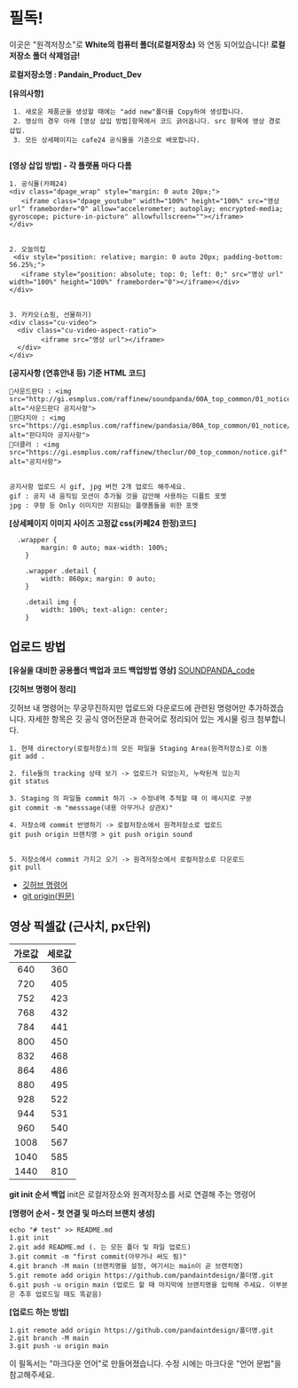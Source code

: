 # 필독!
이곳은 "원격저장소"로 **White의 컴퓨터 폴더(로컬저장소)** 와 연동 되어있습니다! **로컬저장소 폴더 삭제엄금!**

**로컬저장소명 : Pandain_Product_Dev**

**[유의사항]**
```
 1. 새로운 제품군을 생성할 때에는 "add new"폴더를 Copy하여 생성합니다.
 2. 영상의 경우 아래 [영상 삽입 방법]항목에서 코드 긁어옵니다. src 항목에 영상 경로 삽입.
 3. 모든 상세페이지는 cafe24 공식몰을 기준으로 배포합니다. 
 
```

**[영상 삽입 방법] - 각 플랫폼 마다 다름**
```
1. 공식몰(카페24)
<div class="dpage_wrap" style="margin: 0 auto 20px;">
   <iframe class="dpage_youtube" width="100%" height="100%" src="영상 url" frameborder="0" allow="accelerometer; autoplay; encrypted-media; gyroscope; picture-in-picture" allowfullscreen=""></iframe>
</div>


2. 오늘의집
 <div style="position: relative; margin: 0 auto 20px; padding-bottom: 56.25%;">
   <iframe style="position: absolute; top: 0; left: 0;" src="영상 url" width="100%" height="100%" frameborder="0"></iframe></div>
</div>


3. 카카오(쇼핑, 선물하기)
<div class="cu-video">
  <div class="cu-video-aspect-ratio">
        <iframe src="영상 url"></iframe>
  </div>
</div>

```


**[공지사항 (연휴안내 등) 기준 HTML 코드]**
```
🔹사운드판다 : <img src="http://gi.esmplus.com/raffinew/soundpanda/00A_top_common/01_notice/notice.gif" alt="사운드판다 공지사항">
🔹판다지아 : <img src="https://gi.esmplus.com/raffinew/pandasia/00A_top_common/01_notice/pandasia_notice.gif" alt="판다지아 공지사항">
🔹더클러 : <img src="https://gi.esmplus.com/raffinew/theclur/00_top_common/notice.gif" alt="공지사항">


공지사항 업로드 시 gif, jpg 버전 2개 업로드 해주세요.
gif : 공지 내 움직임 모션이 추가될 것을 감안해 사용하는 디폴트 포멧
jpg : 쿠팡 등 Only 이미지만 지원되는 플랫폼들을 위한 포멧
```

**[상세페이지 이미지 사이즈 고정값 css(카페24 한정)코드]**

```
  .wrapper {
		margin: 0 auto; max-width: 100%;
	}
	
	.wrapper .detail {
		width: 860px; margin: 0 auto;
	}
	
	.detail img {
		width: 100%; text-align: center;
	}

```


## 업로드 방법

**[유실을 대비한 공용폴더 백업과 코드 백업방법 영상]**
[SOUNDPANDA_code](https://drive.google.com/drive/folders/1YXS5nTr0FRrZiL20rfLOcKGP6cGa8Dwo?usp=sharing, "SOUNDPANDA_code")


**[깃허브 명령어 정리]**   

깃허브 내 명령어는 무궁무진하지만 업로드와 다운로드에 관련된 명령어만 추가하겠습니다.
자세한 항목은 깃 공식 영어전문과 한국어로 정리되어 있는 게시물 링크 첨부합니다.

```
1. 현재 directory(로컬저장소)의 모든 파일을 Staging Area(원격저장소)로 이동
git add .

2. file들의 tracking 상태 보기 -> 업로드가 되었는지, 누락된게 있는지
git status

3. Staging 의 파일들 commit 하기 -> 수정내역 추적할 때 이 메시지로 구분
git commit -m "messsage(내용 아무거나 상관X)"

4. 저장소에 commit 반영하기 -> 로컬저장소에서 원격저장소로 업로드
git push origin 브랜치명 > git push origin sound


5. 저장소에서 commit 가지고 오기 -> 원격저장소에서 로컬저장소로 다운로드
git pull 

```

- [깃허브 명령어](https://eehoeskrap.tistory.com/666)
- [git origin(원문)](https://git-scm.com)

## 영상 픽셀값 (근사치, px단위)

|가로값|세로값|
|:--:|:--:|
|640|360|
|720|405|
|752|423|
|768|432|
|784|441|
|800|450|
|832|468|
|864|486|
|880|495|
|928|522|
|944|531|
|960|540|
|1008|567|
|1040|585|
|1440|810|




**git init 순서 백업**
init은 로컬저장소와 원격저장소를 서로 연결해 주는 명령어

**[명령어 순서 - 첫 연결 및 마스터 브랜치 생성]**
```
echo "# test" >> README.md
1.git init
2.git add README.md (. 는 모든 폴더 및 파일 업로드)
3.git commit -m "first commit(아무거나 써도 됨)"
4.git branch -M main (브랜치명을 설정, 여기서는 main이 곧 브랜치명)
5.git remote add origin https://github.com/pandaintdesign/폴더명.git
6.git push -u origin main (업로드 할 때 마지막에 브랜치명을 입력해 주세요. 이부분은 추후 업로드일 때도 똑같음)
```

**[업로드 하는 방법]**
```
1.git remote add origin https://github.com/pandaintdesign/폴더명.git
2.git branch -M main
3.git push -u origin main
```



이 필독서는 "마크다운 언어"로 만들어졌습니다.
수정 시에는 마크다운 "언어 문법"을 참고해주세요.
